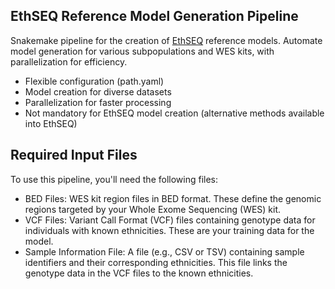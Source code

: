 ## EthSEQ Reference Model Generation Pipeline

Snakemake pipeline for the creation of [EthSEQ](https://github.com/cibiobcg/EthSEQ) reference models. Automate model generation for various subpopulations and WES kits, with parallelization for efficiency.

- Flexible configuration (path.yaml)
- Model creation for diverse datasets
- Parallelization for faster processing
- Not mandatory for EthSEQ model creation (alternative methods available into EthSEQ)

## Required Input Files

To use this pipeline, you'll need the following files:

- BED Files: WES kit region files in BED format. These define the genomic regions targeted by your Whole Exome Sequencing (WES) kit.
- VCF Files: Variant Call Format (VCF) files containing genotype data for individuals with known ethnicities. These are your training data for the model.
- Sample Information File: A file (e.g., CSV or TSV) containing sample identifiers and their corresponding ethnicities. This file links the genotype data in the VCF files to the known ethnicities.

